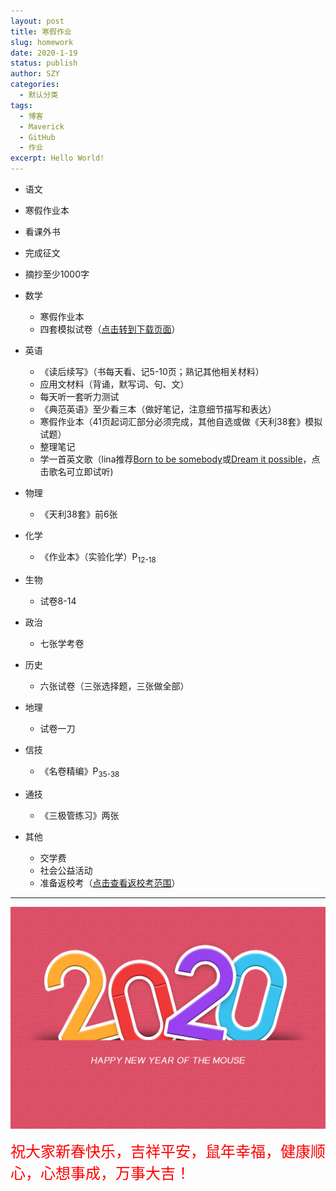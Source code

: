 ```yaml
---
layout: post
title: 寒假作业
slug: homework
date: 2020-1-19
status: publish
author: SZY
categories: 
  - 默认分类
tags: 
  - 博客
  - Maverick
  - GitHub
  - 作业
excerpt: Hello World!
---
```


*  语文

  * 寒假作业本
  * 看课外书
  * 完成征文
  * 摘抄至少1000字

* 数学

  * 寒假作业本
  * 四套模拟试卷（[点击转到下载页面](https://1357310795.github.io/Blog-With-GitHub-Boilerplate/archives/math-homework/)）

* 英语

  * 《读后续写》（书每天看、记5-10页；熟记其他相关材料）
  * 应用文材料（背诵，默写词、句、文）
  * 每天听一套听力测试
  * 《典范英语》至少看三本（做好笔记，注意细节描写和表达）
  * 寒假作业本（41页起词汇部分必须完成，其他自选或做《天利38套》模拟试题）
  * 整理笔记
  * 学一首英文歌（lina推荐[Born to be somebody](https://music.163.com/#/song?id=18638023)或[Dream it possible](https://www.bilibili.com/video/av8184769)，点击歌名可立即试听)

* 物理

  * 《天利38套》前6张

* 化学

  * 《作业本》（实验化学）P<sub>12-18</sub>

* 生物

  * 试卷8-14

* 政治

  * 七张学考卷

* 历史

  * 六张试卷（三张选择题，三张做全部）

* 地理

  * 试卷一刀

* 信技

  * 《名卷精编》P<sub>35-38</sub>

* 通技

  * 《三极管练习》两张

* 其他

  * 交学费
  * 社会公益活动
  * 准备返校考（[点击查看返校考范围](https://1357310795.github.io/Blog-With-GitHub-Boilerplate/archives/back-test/)）

***

![](./images/2020.jpg)

<font color=red size=5 face="华文彩云">祝大家新春快乐，吉祥平安，鼠年幸福，健康顺心，心想事成，万事大吉！</font>